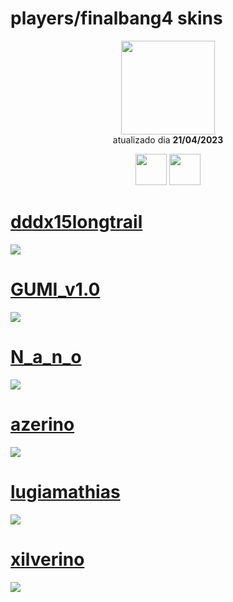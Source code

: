 # players/finalbang4 skins

<p align="center">
   <a href="https://osu.ppy.sh/users/5221058">
    <img src="https://a.ppy.sh/5221058"
         width="150"
         height="150">
   </a>
<br>
  atualizado dia
  <b> 21/04/2023 </b>
</p>
   <p align="center">
   <a href="https://twitter.com/finalbang32">
  <img src="https://i.imgur.com/PUQ5uWf.png" 
       width="50" 
       height="50"></a>
     <a href="https://www.twitch.tv/finalbang16">
  <img src="https://i.imgur.com/HM030lk.png" 
       width="50" 
       height="50"></a>
<br>
   </p>
   
# [dddx15longtrail](https://github.com/Yumiih/Skins/blob/main/players/finalbang4/dddx15longtrail.osk)
[![](https://cdn.discordapp.com/attachments/866884194739552296/1098856371442692117/screenshot007.jpg)](https://github.com/Yumiih/Skins/blob/main/players/finalbang4/dddx15longtrail.osk)

# [GUMI_v1.0](https://github.com/Yumiih/Skins/raw/main/players/finalbang4/GUMI_v1.0.osk)
[![](https://osu.ppy.sh/ss/18866311/3aaa)](https://github.com/Yumiih/Skins/raw/main/players/finalbang4/GUMI_v1.0.osk)

# [N_a_n_o](https://github.com/Yumiih/Skins/raw/main/players/finalbang4/N_a_n_o.osk)
[![](https://osu.ppy.sh/ss/18866317/82bd)](https://github.com/Yumiih/Skins/raw/main/players/finalbang4/N_a_n_o.osk)

# [azerino](https://github.com/Yumiih/Skins/raw/main/players/finalbang4/azerino.osk)
[![](https://cdn.discordapp.com/attachments/842115519490031697/1166837271169863851/screenshot646.jpg?ex=654bf0e4&is=65397be4&hm=967b512c72ac4d16972d669d29ff80d2cc59eaefcc206bac8c502e64ba843e77&)](https://github.com/Yumiih/Skins/raw/main/players/finalbang4/azerino.osk)

# [lugiamathias](https://github.com/Yumiih/Skins/raw/main/players/finalbang4/lugiamathias.osk)
[![](https://osu.ppy.sh/ss/18866324/63da)](https://github.com/Yumiih/Skins/raw/main/players/finalbang4/lugiamathias.osk)

# [xilverino](https://github.com/Yumiih/Skins/raw/main/players/finalbang4/xilverino.osk)
[![](https://osu.ppy.sh/ss/18866329/bac4)](https://github.com/Yumiih/Skins/raw/main/players/finalbang4/xilverino.osk)
